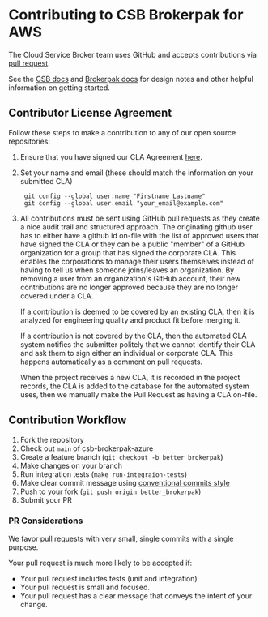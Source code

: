 # Contributing to CSB Brokerpak for AWS

The Cloud Service Broker team uses GitHub and accepts contributions via
[pull request](https://help.github.com/articles/using-pull-requests).

See the [CSB docs](https://github.com/cloudfoundry/cloud-service-broker/tree/main/docs) and [Brokerpak docs](https://github.com/cloudfoundry/csb-brokerpak-azure/tree/main/docs) for design notes and other helpful information on getting started.

## Contributor License Agreement

Follow these steps to make a contribution to any of our open source repositories:

1. Ensure that you have signed our CLA Agreement [here](https://www.cloudfoundry.org/community/cla).
1. Set your name and email (these should match the information on your submitted CLA)

        git config --global user.name "Firstname Lastname"
        git config --global user.email "your_email@example.com"

1. All contributions must be sent using GitHub pull requests as they create a nice audit trail and structured approach.
   The originating github user has to either have a github id on-file with the list of approved users that have signed the CLA or they can be a public "member" of a GitHub organization for a group that has signed the corporate CLA. This enables the corporations to manage their users themselves instead of having to tell us when someone joins/leaves an organization. By removing a user from an organization's GitHub account, their new contributions are no longer approved because they are no longer covered under a CLA.

   If a contribution is deemed to be covered by an existing CLA, then it is analyzed for engineering quality and product fit before merging it.

   If a contribution is not covered by the CLA, then the automated CLA system notifies the submitter politely that we cannot identify their CLA and ask them to sign either an individual or corporate CLA. This happens automatically as a comment on pull requests.

   When the project receives a new CLA, it is recorded in the project records, the CLA is added to the database for the automated system uses, then we manually make the Pull Request as having a CLA on-file.

## Contribution Workflow

1. Fork the repository
1. Check out `main` of csb-brokerpak-azure
1. Create a feature branch (`git checkout -b better_brokerpak`)
1. Make changes on your branch
1. Run integration tests (`make run-integraion-tests`)
1. Make clear commit message using [conventional commits style](https://www.conventionalcommits.org/en/v1.0.0/#summary)
3. Push to your fork (`git push origin better_brokerpak`)
4. Submit your PR

### PR Considerations
We favor pull requests with very small, single commits with a single purpose.

Your pull request is much more likely to be accepted if:
* Your pull request includes tests (unit and integration)
* Your pull request is small and focused.
* Your pull request has a clear message that conveys the intent of your change.

